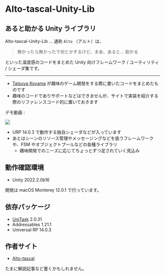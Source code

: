 
# Alto-tascal-Unity-Lib

## あると助かる Unity ライブラリ

Alto-tascal-Unity-Lib … 通称 `Alto` （アルト）は、

> 無かったら無かったで何とかするけど、まあ、あると… 助かる

といった温度感のコードをまとめた Unity 向けフレームワーク / ユーティリティ / シェーダ集です。

____

- [Tatsuya Koyama](https://twitter.com/tatsuya_koyama) が趣味のゲーム開発をする際に書いたコードをまとめたものです
- 趣味のコードでありサポートなどはできませんが、サイトで実装を紹介する際のリファレンスコード的に置いておきます

デモ動画 :

[![](https://img.youtube.com/vi/GimRchE1N68/0.jpg)](https://www.youtube.com/watch?v=GimRchE1N68)

- URP 14.0.3 で動作する独自シェーダなどが入っています
- あとはシーンのリソース管理やメッセージングなどを扱うフレームワークや、FSM やオブジェクトプールなどの各種ライブラリ
  - 趣味開発でのニーズに応じてちょっとずつ足されていく見込み


## 動作確認環境

- Unity 2022.2.0b16

開発は macOS Monterey 12.0.1 で行っています。


## 依存パッケージ

- [UniTask](https://github.com/Cysharp/UniTask) 2.0.31
- Addressables 1.21.1
- Universal RP 14.0.3


## 作者サイト

- [Alto-tascal](https://tatsuya-koyama.com/)

たまに解説記事など書くかもしれません。
